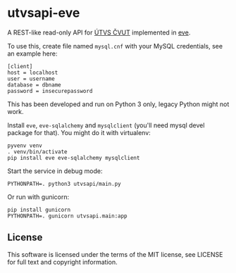 utvsapi-eve
===========

A REST-like read-only API for [ÚTVS ČVUT](https://rozvoj.fit.cvut.cz/Main/rozvrhy-utvs-db)
implemented in [eve](http://python-eve.org/).

To use this, create file named `mysql.cnf` with your MySQL credentials, see an example here:

    [client]
    host = localhost
    user = username
    database = dbname
    password = insecurepassword

This has been developed and run on Python 3 only, legacy Python might not work.

Install `eve`, `eve-sqlalchemy` and `mysqlclient` (you'll need mysql devel package for that). You might do it with virtualenv:

    pyvenv venv
    . venv/bin/activate
    pip install eve eve-sqlalchemy mysqlclient

Start the service in debug mode:

    PYTHONPATH=. python3 utvsapi/main.py

Or run with gunicorn:

    pip install gunicorn
    PYTHONPATH=. gunicorn utvsapi.main:app

License
-------

This software is licensed under the terms of the MIT license, see LICENSE for full text and copyright information.
